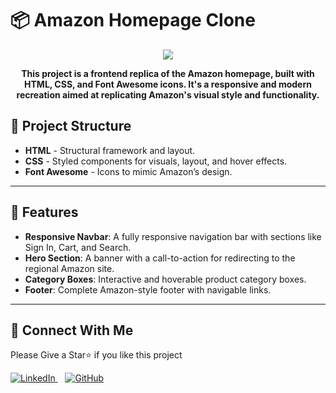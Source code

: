 # 📦 Amazon Homepage Clone

<p align="center">
  <img src="https://i.ibb.co/YBRtyJT/image-4.png">
</p>
<p align="center">
  <strong>This project is a frontend replica of the Amazon homepage, built with HTML, CSS, and Font Awesome icons. It's a responsive and modern recreation aimed at replicating Amazon's visual style and functionality.
</strong>
</p>


## 🧩 Project Structure

- **HTML** - Structural framework and layout.
- **CSS** - Styled components for visuals, layout, and hover effects.
- **Font Awesome** - Icons to mimic Amazon’s design.

---

## 📌 Features

- **Responsive Navbar**: A fully responsive navigation bar with sections like Sign In, Cart, and Search.
- **Hero Section**: A banner with a call-to-action for redirecting to the regional Amazon site.
- **Category Boxes**: Interactive and hoverable product category boxes.
- **Footer**: Complete Amazon-style footer with navigable links.

---
<h2>🤝 Connect With Me</h2>
<p> Please Give a Star⭐ if you like this project
<p>
  <a href="https://www.linkedin.com/in/likhithsp" target="_blank">
    <img src="https://img.icons8.com/?size=60&id=xuvGCOXi8Wyg&format=png&color=000000" alt="LinkedIn" class="icon">
  </a>
  &nbsp;&nbsp;
  <a href="https://www.github.com/LikhithSP" target="_blank">
    <img src="https://img.icons8.com/?size=60&id=46565&format=png&color=000000" alt="GitHub" class="icon">
  </a>
</p>
